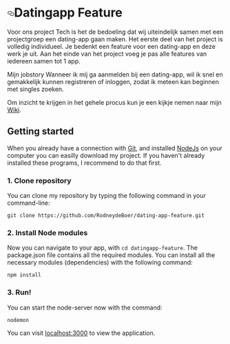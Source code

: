 <h1><a id="user-content-datingapp-feature" class="anchor" aria-hidden="true" href="#datingapp-feature"><svg class="octicon octicon-link" viewBox="0 0 16 16" version="1.1" width="16" height="16" aria-hidden="true"><path fill-rule="evenodd" d="M4 9h1v1H4c-1.5 0-3-1.69-3-3.5S2.55 3 4 3h4c1.45 0 3 1.69 3 3.5 0 1.41-.91 2.72-2 3.25V8.59c.58-.45 1-1.27 1-2.09C10 5.22 8.98 4 8 4H4c-.98 0-2 1.22-2 2.5S3 9 4 9zm9-3h-1v1h1c1 0 2 1.22 2 2.5S13.98 12 13 12H9c-.98 0-2-1.22-2-2.5 0-.83.42-1.64 1-2.09V6.25c-1.09.53-2 1.84-2 3.25C6 11.31 7.55 13 9 13h4c1.45 0 3-1.69 3-3.5S14.5 6 13 6z"></path></svg></a>Datingapp Feature</h1>
<p>Voor ons project Tech is het de bedoeling dat wij uiteindelijk samen met een projectgroep een dating-app gaan maken. Het eerste deel van het project is volledig individueel. Je bedenkt een feature voor een dating-app en deze werk je uit. Aan het einde van het project voeg je pas alle features van iedereen samen tot 1 app.</p

<h3>Mijn jobstory</h3>
Wanneer ik mij ga aanmelden bij een dating-app, wil ik snel en gemakkelijk kunnen registreren of inloggen, zodat ik meteen kan beginnen met singles zoeken.
<p>Om inzicht te krijgen in het gehele procus kun je een kijkje nemen naar mijn <a href="https://github.com/RodneydeBoer/dating-app-feature/wiki">Wiki</a>.</p>
<h2><a id="user-content-getting-started" class="anchor" aria-hidden="true" href="#getting-started"></a>Getting started</h2>
<p>When you already have a connection with <a href="https://docs.gitlab.com/ee/gitlab-basics/start-using-git.html" rel="nofollow">Git</a>, and installed <a href="https://www.webucator.com/how-to/how-install-nodejs-on-mac.cfm" rel="nofollow">NodeJs</a> on your computer you can easilly download my project. If you haven't already installed these programs, I recommend to do that first.</p>
<h3><a id="user-content-1-clone-repository" class="anchor" aria-hidden="true" href="#1-clone-repository"></a>1. Clone repository</h3>
<p>You can clone my repository by typing the following command in your command-line:</p>
<p><code>git clone https://github.com/RodneydeBoer/dating-app-feature.git</code></p>
<h3><a id="user-content-2-install-node-modules" class="anchor" aria-hidden="true" href="#2-install-node-modules"></a>2. Install Node modules</h3>
<p>Now you can navigate to your app, with <code>cd datingapp-feature</code>. The package.json file contains all the required modules. You can install all the necessary modules (dependencies) with the following command:</p>
<p><code>npm install</code></p>
<h3><a id="user-content-3-run" class="anchor" aria-hidden="true" href="#3-run"></a>3. Run!</h3>
<p>You can start the node-server now with the command:</p>
<p><code>nodemon</code></p>
<p>You can visit <a href="http://localhost:3000/" rel="nofollow">localhost:3000</a> to view the application.</p>
